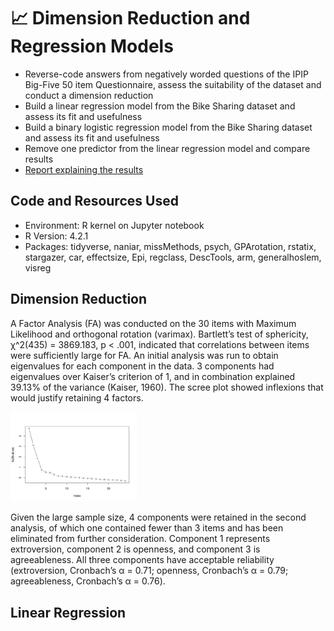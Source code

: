# :chart_with_upwards_trend: Dimension Reduction and Regression Models

* Reverse-code answers from negatively worded questions of the IPIP Big-Five 50 item Questionnaire, assess the suitability of the dataset and conduct a dimension reduction
* Build a linear regression model from the Bike Sharing dataset and assess its fit and usefulness
* Build a binary logistic regression model from the Bike Sharing dataset  and assess its fit and usefulness
* Remove one predictor from the linear regression model and compare results
* [Report explaining the results](https://github.com/ayanoyamamoto0/assignments_2022-2023/blob/main/probability_and_statistical_inference_2/probability_and_statistical_inference_2.pdf)

## Code and Resources Used
* Environment: R kernel on Jupyter notebook
* R Version: 4.2.1
* Packages: tidyverse, naniar, missMethods, psych, GPArotation, rstatix, stargazer, car, effectsize, Epi, regclass, DescTools, arm, generalhoslem, visreg

## Dimension Reduction
A Factor Analysis (FA) was conducted on the 30 items with Maximum Likelihood and orthogonal rotation (varimax). Bartlett’s test of sphericity, χ^2(435) = 3869.183, p < .001, indicated that correlations between items were sufficiently large for FA. An initial analysis was run to obtain eigenvalues for each component in the data. 3 components had eigenvalues over Kaiser’s criterion of 1, and in combination explained 39.13% of the variance (Kaiser, 1960). The scree plot showed inflexions that would justify retaining 4 factors.

<img src="https://github.com/ayanoyamamoto0/assignments_2022-2023/blob/main/probability_and_statistical_inference_2/scree_plot.png" width=40% height=40%>

Given the large sample size, 4 components were retained in the second analysis, of which one contained fewer than 3 items and has been eliminated from further consideration. Component 1 represents extroversion, component 2 is openness, and component 3 is agreeableness. All three components have acceptable reliability (extroversion, Cronbach’s α = 0.71; openness, Cronbach’s α = 0.79; agreeableness, Cronbach’s α = 0.76).

## Linear Regression
